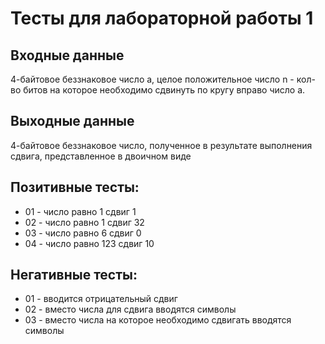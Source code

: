 # Тесты для лабораторной работы 1
## Входные данные
4-байтовое беззнаковое число a, целое положительное число n - кол-во битов на которое необходимо сдвинуть по кругу вправо число а.
## Выходные данные
4-байтовое беззнаковое число, полученное в результате выполнения сдвига, представленное в двоичном виде
## Позитивные тесты:
- 01 - число равно 1 сдвиг 1
- 02 - число равно 1 сдвиг 32
- 03 - число равно 6 сдвиг 0
- 04 - число равно 123 сдвиг 10
## Негативные тесты:
- 01 - вводится отрицательный сдвиг
- 02 - вместо числа для сдвига вводятся символы
- 03 - вместо числа на которое необходимо сдвигать вводятся символы
<!-- - 03 - ввод числа с знаком
- 04 - ввод числа больше чем 32 бита -->